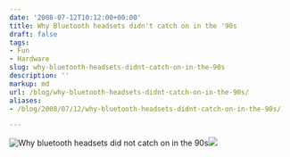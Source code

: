 ```yaml
---
date: '2008-07-12T10:12:00+00:00'
title: Why Bluetooth headsets didn't catch on in the '90s
draft: false
tags:
- Fun
- Hardware
slug: why-bluetooth-headsets-didnt-catch-on-in-the-90s
description: ''
markup: md
url: /blog/why-bluetooth-headsets-didnt-catch-on-in-the-90s/
aliases:
- /blog/2008/07/12/why-bluetooth-headsets-didnt-catch-on-in-the-90s/

---
```


![Why bluetooth headsets did not catch on in the 90s](http://bradmontgomery.net/images/1990s_bluetooth.png)![](https://blogger.googleusercontent.com/tracker/4123748873183487963-2125746792493164819?l=bradmontgomery.blogspot.com)